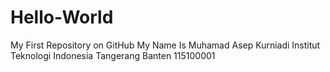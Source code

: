 # Hello-World
My First Repository on GitHub
My Name Is Muhamad Asep Kurniadi
Institut Teknologi Indonesia
Tangerang
Banten
115100001
